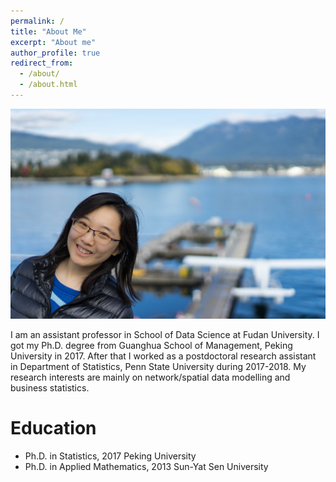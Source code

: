 ```yaml
---
permalink: /
title: "About Me"
excerpt: "About me"
author_profile: true
redirect_from: 
  - /about/
  - /about.html
---
```


![](../images/webpage.jpg)

I am an assistant professor in School of Data Science at Fudan University. I got my Ph.D. degree from Guanghua School of Management, Peking University in 2017. After that I worked as a postdoctoral research assistant in Department of Statistics, Penn State University during 2017-2018. My research interests are mainly on network/spatial data modelling and business statistics. 


# Education

- Ph.D. in Statistics, 2017 Peking University
- Ph.D. in Applied Mathematics, 2013 Sun-Yat Sen University
